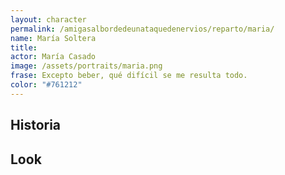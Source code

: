 ```yaml
---
layout: character
permalink: /amigasalbordedeunataquedenervios/reparto/maria/
name: María Soltera 
title: 
actor: María Casado 
image: /assets/portraits/maria.png
frase: Excepto beber, qué difícil se me resulta todo.
color: "#761212"
---
```


## Historia



## Look

